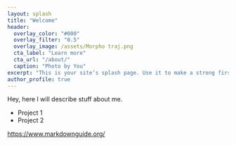 ```yaml
---
layout: splash
title: "Welcome"
header:
  overlay_color: "#000"
  overlay_filter: "0.5"
  overlay_image: /assets/Morpho traj.png
  cta_label: "Learn more"
  cta_url: "/about/"
  caption: "Photo by You"
excerpt: "This is your site’s splash page. Use it to make a strong first impression!"
author_profile: true
---
```


Hey, here I will describe stuff about me.

- Project 1
- Project 2

https://www.markdownguide.org/
